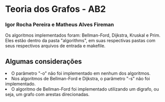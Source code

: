 # Teoria dos Grafos - AB2

<h3>Igor Rocha Pereira e Matheus Alves Fireman</h3>
  
 Os algoritmos implementados foram: Bellman-Ford, Dijkstra, Kruskal e Prim. Eles estão dentro da pasta "algorithms", em suas respectivas pastas com seus respectivos arquivos de entrada e makefile.
 
 ## Algumas considerações
 <li>O parâmetro "-o" não foi implementado em nenhum dos algoritmos.
 <li>Nos algoritmos de Bellman-Ford e Dijkstra, o parâmetro "-s" não foi implementado.
 <li>O algoritmo de Bellman-Ford foi implementado utilizando um digrafo, ou seja, um grafo com arestas direcionadas.
 
